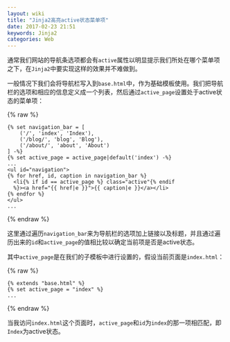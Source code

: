 ```yaml
---
layout: wiki
title: "Jinja2高亮active状态菜单项"
date: 2017-02-23 21:51
keywords: Jinja2
categories: Web
---
```


通常我们网站的导航条选项都会有`active`属性以明显提示我们所处在哪个菜单项之下，在`Jinja2`中要实现这样的效果并不难做到。

一般情况下我们会将导航栏写入到`base.html`中，作为基础模板使用。我们把导航栏的选项和相应的信息定义成一个列表，然后通过`active_page`设置处于active状态的菜单项：

{% raw %}
```jinja2
{% set navigation_bar = [
    ('/', 'index', 'Index'),
    ('/blog/', 'blog', 'Blog'),
    ('/about/', 'about', 'About')
] -%}
{% set active_page = active_page|default('index') -%}
...
<ul id="navigation">
{% for href, id, caption in navigation_bar %}
  <li{% if id == active_page %} class="active"{% endif
  %}><a href="{{ href|e }}">{{ caption|e }}</a></li>
{% endfor %}
</ul>
...
```
{% endraw %}

这里通过遍历`navigation_bar`来为导航栏的选项加上链接以及标题，并且通过遍历出来的`id`和`active_page`的值相比较以确定当前项是否是active状态。

其中`active_page`是在我们的子模板中进行设置的，假设当前页面是`index.html`：

{% raw %}
```jinja2
{% extends "base.html" %}
{% set active_page = "index" %}
...
```
{% endraw %}

当我访问`index.html`这个页面时，`active_page`和`id`为`index`的那一项相匹配，即`Index`为active状态。